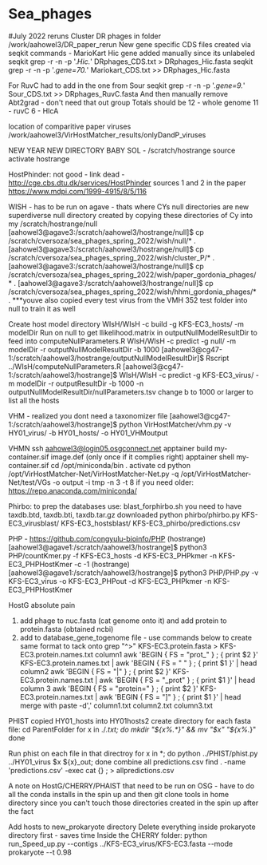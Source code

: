 # Sea_phages

#July 2022 reruns 
Cluster DR phages in folder /work/aahowel3/DR_paper_rerun
New gene specific CDS files created via seqkit commands - MarioKart Hic gene added manually since its unlabeled 
seqkit grep -r -n -p '.*Hic.*' DRphages_CDS.txt > DRphages_Hic.fasta
seqkit grep -r -n -p '.*gene=70.*' Mariokart_CDS.txt >> DRphages_Hic.fasta

For RuvC had to add in the one from Sour
seqkit grep -r -n -p '.*gene=9.*' Sour_CDS.txt >> DRphages_RuvC.fasta 
And then manually remove Abt2grad - don't need that out group 
Totals should be 12 - whole genome 11 - ruvC 6 - HIcA 

location of comparitive paper viruses
/work/aahowel3/VirHostMatcher_results/onlyDandP_viruses

NEW YEAR NEW DIRECTORY BABY
SOL - /scratch/hostrange
source activate hostrange


HostPhinder: not good - link dead - http://cge.cbs.dtu.dk/services/HostPhinder 
sources 1 and 2 in the paper https://www.mdpi.com/1999-4915/8/5/116 

WISH - has to be run on agave - thats where CYs null directories are
new superdiverse null directory created by copying these directories of Cy into my /scratch/hostrange/null
[aahowel3@agave3:/scratch/aahowel3/hostrange/null]$ cp /scratch/cversoza/sea_phages_spring_2022/wish/null/* .
[aahowel3@agave3:/scratch/aahowel3/hostrange/null]$ cp /scratch/cversoza/sea_phages_spring_2022/wish/cluster_P/* .
[aahowel3@agave3:/scratch/aahowel3/hostrange/null]$ cp /scratch/cversoza/sea_phages_spring_2022/wish/paper_gordonia_phages/* .
[aahowel3@agave3:/scratch/aahowel3/hostrange/null]$ cp /scratch/cversoza/sea_phages_spring_2022/wish/hhmi_gordonia_phages/* .
***youve also copied every test virus from the VMH 352 test folder into null to train it as well

Create host model directory 
WIsH/WIsH -c build -g KFS-EC3_hosts/ -m modelDir 
Run on null to get llikelihood.matrix in outputNullModelResultDir to feed into computeNullParameters.R 
WIsH/WIsH -c predict -g null/ -m modelDir -r outputNullModelResultDir -b 1000
[aahowel3@cg47-1:/scratch/aahowel3/hostrange/outputNullModelResultDir]$ Rscript ../WIsH/computeNullParameters.R
[aahowel3@cg47-1:/scratch/aahowel3/hostrange]$ WIsH/WIsH -c predict -g KFS-EC3_virus/ -m modelDir -r outputResultDir -b 1000 -n outputNullModelResultDir/nullParameters.tsv
change b to 1000 or larger to list all the hosts 

VHM - realized you dont need a taxonomizer file
[aahowel3@cg47-1:/scratch/aahowel3/hostrange]$ python VirHostMatcher/vhm.py -v HY01_virus/ -b HY01_hosts/ -o HY01_VHMoutput

VHMN
ssh aahowel3@login05.osgconnect.net
apptainer build my-container.sif image.def (only once if it complies right)
apptainer shell my-container.sif
cd /opt/miniconda/bin 
. activate 
cd
python /opt/VirHostMatcher-Net/VirHostMatcher-Net.py -q /opt/VirHostMatcher-Net/test/VGs -o output -i tmp -n 3 -t 8
if you need older: https://repo.anaconda.com/miniconda/

Phirbo:
to prep the databases use: blast_forphirbo.sh 
you need to have taxdb.btd, taxdb.bti, taxdb.tar.gz downloaded
python phirbo/phirbo.py KFS-EC3_virusblast/ KFS-EC3_hostsblast/ KFS-EC3_phirbo/predictions.csv 

PHP - https://github.com/congyulu-bioinfo/PHP
(hostrange) [aahowel3@agave1:/scratch/aahowel3/hostrange]$ python3 PHP/countKmer.py -f KFS-EC3_hosts -d KFS-EC3_PHPkmer -n KFS-EC3_PHPHostKmer -c -1
(hostrange) [aahowel3@agave1:/scratch/aahowel3/hostrange]$ python3 PHP/PHP.py -v KFS-EC3_virus -o KFS-EC3_PHPout  -d KFS-EC3_PHPkmer -n KFS-EC3_PHPHostKmer

HostG absolute pain 
1. add phage to nuc.fasta (cat genome onto it) and add protein to protein.fasta (obtained ncbi) 
2. add to database_gene_togenome file - use commands below to create same format to tack onto 
grep "^>" KFS-EC3.protein.fasta > KFS-EC3.protein.names.txt
column1
awk  'BEGIN { FS = "prot_" } ; { print $2 }' KFS-EC3.protein.names.txt |  awk  'BEGIN { FS = " " } ; { print $1 }' | head 
column2 
awk  'BEGIN { FS = "|" } ; { print $2 }' KFS-EC3.protein.names.txt |  awk  'BEGIN { FS = "_prot" } ; { print $1 }' | head
column 3
awk  'BEGIN { FS = "protein=" } ; { print $2 }' KFS-EC3.protein.names.txt |  awk  'BEGIN { FS = "\]" } ; { print $1 }' | head 
merge with
paste -d',' column1.txt column2.txt column3.txt

PHIST
copied HY01_hosts into HY01hosts2
create directory for each fasta file:
cd ParentFolder
for x in ./*.txt; do
  mkdir "${x%.*}" && mv "$x" "${x%.*}"
done

Run phist on each file in that directroy 
for x in *; do python ../PHIST/phist.py ../HY01_virus $x ${x}_out; done
combine all predictions.csv
find . -name 'predictions.csv' -exec cat {} \; > allpredictions.csv

A note on HostG/CHERRY/PHAIST that need to be run on OSG - have to do all the conda installs in the spin up and then git clone tools in home directory since you can't touch those directories created in the spin up after the fact

Add hosts to new_prokaryote directory 
Delete everything inside prokaryote directory first - saves time
Inside the CHERRY folder: python run_Speed_up.py --contigs ../KFS-EC3_virus/KFS-EC3.fasta --mode prokaryote --t 0.98
